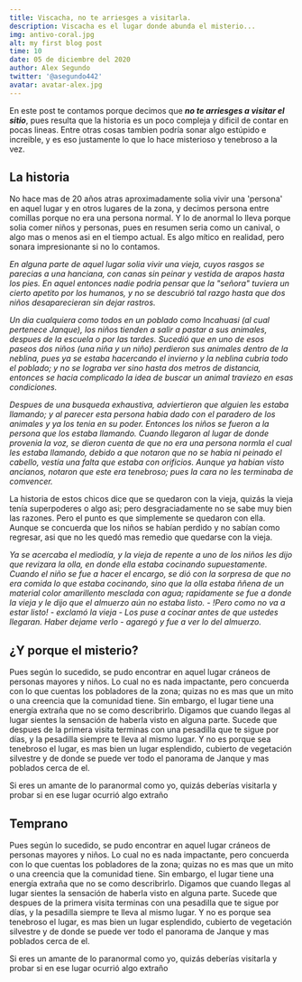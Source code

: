 ```yaml
---
title: Viscacha, no te arriesges a visitarla.
description: Viscacha es el lugar donde abunda el misterio...
img: antivo-coral.jpg
alt: my first blog post
time: 10
date: 05 de diciembre del 2020
author: Alex Segundo
twitter: '@asegundo442'
avatar: avatar-alex.jpg
---
```


En este post te contamos porque decimos que **_no te arriesges a visitar el sitio_**, pues resulta que la historia es un poco compleja y dificil de contar en pocas lineas. Entre otras cosas tambien podría sonar algo estúpido e increible, y es eso justamente lo que lo hace misterioso y tenebroso a la vez.

## La historia

No hace mas de 20 años atras aproximadamente solia vivir una 'persona' en aquel lugar y en otros lugares de la zona, y decimos persona entre comillas porque no era una persona normal.
Y lo de anormal lo lleva porque solia comer niños y personas, pues en resumen seria como un canival, o algo mas o menos asi en el tiempo actual.
Es algo mítico en realidad, pero sonara impresionante si no lo contamos.

_En alguna parte de aquel lugar solia vivir una vieja, cuyos rasgos se parecias a una hanciana, con canas sin peinar y vestida de arapos hasta los pies. En aquel entonces nadie podria pensar que la "señora" tuviera un cierto apetito por los humanos, y no se descubrió tal razgo hasta que dos niños desaparecieran sin dejar rastros._

_Un dia cualquiera como todos en un poblado como Incahuasi (al cual pertenece Janque), los niños tienden a salir a pastar a sus animales, despues de la escuela o por las tardes. Sucedió que en uno de esos paseos dos niños (una niña y un niño) perdieron sus animales dentro de la neblina, pues ya se estaba hacercando el invierno y la neblina cubria todo el poblado; y no se lograba ver sino hasta dos metros de distancia, entonces se hacia complicado la idea de buscar un animal traviezo en esas condiciones._

_Despues de una busqueda exhaustiva, adviertieron que alguien les estaba llamando; y al parecer esta persona habia dado con el paradero de los animales y ya los tenia en su poder. Entonces los niños se fueron a la persona que los estaba llamando. Cuando llegaron al lugar de donde provenia la voz, se dieron cuenta de que no era una persona normla el cual les estaba llamando, debido a que notaron que no se habia ni peinado el cabello, vestía una falta que estaba con orificios. Aunque ya habian visto ancianos, notaron que este era tenebroso; pues la cara no les terminaba de comvencer._

La historia de estos chicos dice que se quedaron con la vieja, quizás la vieja tenía superpoderes o algo asi; pero desgraciadamente no se sabe muy bien las razones. Pero el punto es que simplemente se quedaron con ella. Aunque se concuerda que los niños se habían perdido y no sabían como regresar, asi que no les quedó mas remedio que quedarse con la vieja.

_Ya se acercaba el mediodía, y la vieja de repente a uno de los niños les dijo que revizara la olla, en donde ella estaba cocinando supuestamente. Cuando el niño se fue a hacer el encargo, se dió con la sorpresa de que no era comida lo que estaba cocinando, sino que la olla estaba ññena de un material color amarillento mesclada con agua; rapidamente se fue a donde la vieja y le dijo que el almuerzo aún no estaba listo. - !Pero como no va a estar listo! - exclamó la vieja - Los puse a cocinar antes de que ustedes llegaran. Haber dejame verlo - agaregó y fue a ver lo del almuerzo._

## ¿Y porque el misterio?

Pues según lo sucedido, se pudo encontrar en aquel lugar cráneos de personas mayores y niños. Lo cual no es nada impactante, pero concuerda con lo que cuentas los pobladores de la zona; quizas no es mas que un mito o una creencia que la comunidad tiene. Sin embargo, el lugar tiene una energía extraña que no se como describrirlo. Digamos que cuando llegas al lugar sientes la sensación de haberla visto en alguna parte. Sucede que despues de la primera visita terminas con una pesadilla que te sigue por días, y la pesadilla siempre te lleva al mismo lugar. Y no es porque sea tenebroso el lugar, es mas bien un lugar esplendido, cubierto de vegetación silvestre y de donde se puede ver todo el panorama de Janque y mas poblados cerca de el.

Si eres un amante de lo paranormal como yo, quizás deberías visitarla y probar si en ese lugar ocurrió algo extraño

## Temprano

Pues según lo sucedido, se pudo encontrar en aquel lugar cráneos de personas mayores y niños. Lo cual no es nada impactante, pero concuerda con lo que cuentas los pobladores de la zona; quizas no es mas que un mito o una creencia que la comunidad tiene. Sin embargo, el lugar tiene una energía extraña que no se como describrirlo. Digamos que cuando llegas al lugar sientes la sensación de haberla visto en alguna parte. Sucede que despues de la primera visita terminas con una pesadilla que te sigue por días, y la pesadilla siempre te lleva al mismo lugar. Y no es porque sea tenebroso el lugar, es mas bien un lugar esplendido, cubierto de vegetación silvestre y de donde se puede ver todo el panorama de Janque y mas poblados cerca de el.

Si eres un amante de lo paranormal como yo, quizás deberías visitarla y probar si en ese lugar ocurrió algo extraño